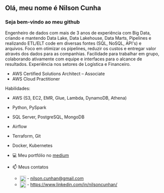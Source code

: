 ## Olá, meu nome é Nilson Cunha
### Seja bem-vindo ao meu github

Engenheiro de dados com mais de 3 anos de experiência com Big Data, criando e mantendo Data Lake, Data Lakehouse, Data Marts, Pipelines e realizando ETL/ELT code em diversas fontes (SQL, NoSQL, API's) e arquivos. Foco em otimizar os pipelines, reduzir os custos e entregar valor através dos dados para as companhias. Facilidade para trabalhar em grupo, colaborando ativamente com equipe e interfaces para o alcance de resultados. Experiência nos setores de Logística e Financeiro.

- AWS Certified Solutions Architect – Associate
- AWS Cloud Practitioner

Habilidades: 
- AWS (S3, EC2, EMR, Glue, Lambda, DynamoDB, Athena)
- Python, PySpark
- SQL Server, PostgreSQL, MongoDB
- Airflow
- Terraform, Git
- Docker, Kubernetes

- 💻 Meu portfólio no [medium](https://medium.com/@nilsoncunhan)

- 📫 Meus contatos
  * <a href="mailto:nilson.cunhan@gmail.com" target="blank"><img align="center" src="https://skillicons.dev/icons?i=gmail" alt="nilson.cunhan@gmail.com" height="20" width="20" /></a> - nilson.cunhan@gmail.com
  * <a href="https://linkedin.com/in/nilsoncunhan" target="blank"><img align="center" src="https://skillicons.dev/icons?i=linkedin" alt="[nilsoncunhan](https://www.linkedin.com/in/nilsoncunhan/)" height="20" width="20" /></a> - https://www.linkedin.com/in/nilsoncunhan/
